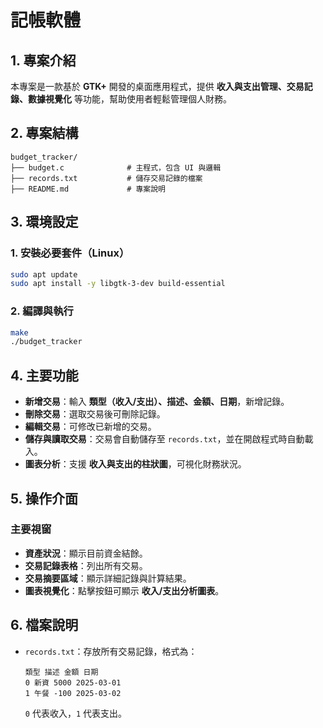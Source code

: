 # 記帳軟體

## 1. 專案介紹
本專案是一款基於 **GTK+** 開發的桌面應用程式，提供 **收入與支出管理、交易記錄、數據視覺化** 等功能，幫助使用者輕鬆管理個人財務。

## 2. 專案結構
```
budget_tracker/
├── budget.c              # 主程式，包含 UI 與邏輯
├── records.txt           # 儲存交易記錄的檔案
├── README.md             # 專案說明
```

## 3. 環境設定
### 1. 安裝必要套件（Linux）
```sh
sudo apt update
sudo apt install -y libgtk-3-dev build-essential
```

### 2. 編譯與執行
```sh
make
./budget_tracker
```

## 4. 主要功能
- **新增交易**：輸入 **類型（收入/支出）、描述、金額、日期**，新增記錄。
- **刪除交易**：選取交易後可刪除記錄。
- **編輯交易**：可修改已新增的交易。
- **儲存與讀取交易**：交易會自動儲存至 `records.txt`，並在開啟程式時自動載入。
- **圖表分析**：支援 **收入與支出的柱狀圖**，可視化財務狀況。

## 5. 操作介面
### 主要視窗
- **資產狀況**：顯示目前資金結餘。
- **交易記錄表格**：列出所有交易。
- **交易摘要區域**：顯示詳細記錄與計算結果。
- **圖表視覺化**：點擊按鈕可顯示 **收入/支出分析圖表**。

## 6. 檔案說明
- `records.txt`：存放所有交易記錄，格式為：
  ```
  類型 描述 金額 日期
  0 新資 5000 2025-03-01
  1 午餐 -100 2025-03-02
  ```
  `0` 代表收入，`1` 代表支出。



